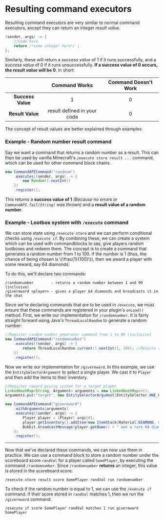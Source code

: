 # Resulting command executors

Resulting command executors are very similar to normal command executors, except they can return an integer _result value_.

```java
(sender, args) -> {
	//Code here
	return /*some integer here*/ ;
};
```

Similarly, these will return a _success value_ of 1 if it runs successfully, and a _success value_ of 0 if it runs unsuccessfully. **If a success value of 0 occurs, the _result value_ will be 0**. In short:

|                   |        Command Works        | Command Doesn't Work |
| :---------------: | :-------------------------: | :------------------: |
| **Success Value** |              1              |          0           |
| **Result Value**  | result defined in your code |          0           |

The concept of result values are better explained through examples:

<div class="example">

### Example - Random number result command

Say we want a command that returns a random number as a result. This can then be used by vanilla Minecraft's `/execute store result ...` command, which can be used for other command block chains.

```java
new CommandAPICommand("randnum")
    .executes((sender, args) -> {
        new Random().nextInt()
    })
    .register();
```

This returns a **success value of 1** _(Because no errors or `CommandAPI.fail(String)` was thrown)_ and a **result value of a random number**.

</div>

<div class="example">

### Example - Lootbox system with `/execute` command

We can store state using `/execute store` and we can perform conditional checks using `/execute if`. By combining these, we can create a system which can be used with commandblocks to say, give players random lootboxes and redeem them. The concept is to create a command that generates a random number from 1 to 100. If the number is 1 (thus, the chance of being chosen is \\(\frac{1}{100}\\)), then we award a player with some reward, say 64 diamonds.

To do this, we'll declare two commands:

```
/randomnumber        - returns a random number between 1 and 99 (inclusive)
/givereward <player> - gives a player 64 diamonds and broadcasts it in the chat
```

Since we're declaring commands that are to be used in `/execute`, we must ensure that these commands are registered in your plugin's `onLoad()` method. First, we write our implementation for `/randomnumber`. It is fairly straight forward using Java's `ThreadLocalRandom` to generate a random number:

```java
//Register random number generator command from 1 to 99 (inclusive)
new CommandAPICommand("randomnumber")
    .executes((sender, args) -> {
        return ThreadLocalRandom.current().nextInt(1, 100); //Returns random number from 1 <= x < 100
    })
    .register();
```

Now we write our implementation for `/givereward`. In this example, we use the `EntitySelectorArgument` to select a single player. We cast it to `Player` and then add the items to their inventory.

```java
//Register reward giving system for a target player
LinkedHashMap<String, Argument> arguments = new LinkedHashMap<>();
arguments.put("target", new EntitySelectorArgument(EntitySelector.ONE_PLAYER));

new CommandAPICommand("givereward")
    .withArguments(arguments)
    .executes((sender, args) -> {
        Player player = (Player) args[0];
        player.getInventory().addItem(new ItemStack(Material.DIAMOND, 64));
        Bukkit.broadcastMessage(player.getName() + " won a rare 64 diamonds from a loot box!");
    })
    .register();
```

-----

Now that we've declared these commands, we can now use them in practice. We can use a command block to store a random number under the scoreboard score `randVal` for a player called `SomePlayer`, by executing the command `/randomnumber`. Since `/randomnumber` **returns** an integer, this value is stored in the scoreboard score:

```
/execute store result score SomePlayer randVal run randomnumber
```

To check if the random number is equal to 1, we can use the `/execute if` command. If their score stored in `randVal` matches 1, then we run the `/givereward` command.
```
/execute if score SomePlayer randVal matches 1 run givereward SomePlayer
```

</div>